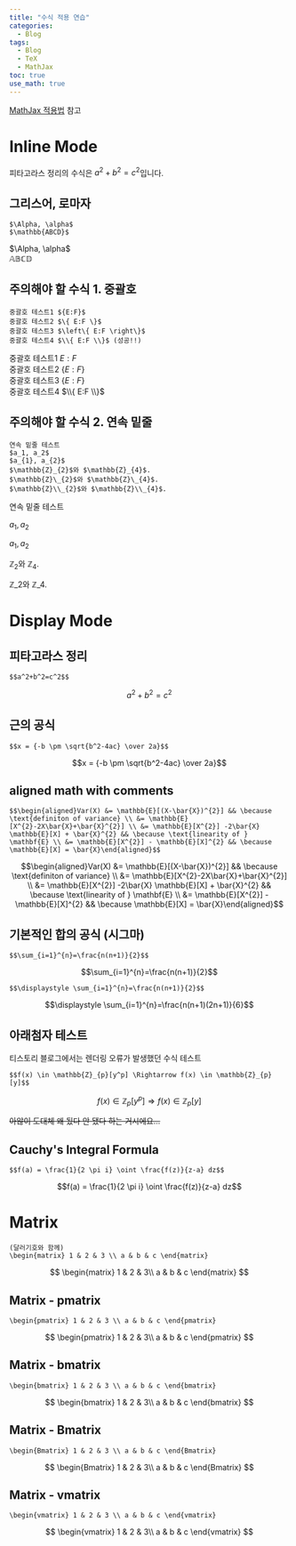```yaml
---
title: "수식 적용 연습"
categories:
  - Blog
tags:
  - Blog
  - TeX
  - MathJax
toc: true
use_math: true
---
```


[MathJax 적용법](https://subinium.github.io/mathjax/) 참고

# Inline Mode
피타고라스 정리의 수식은 $a^2+b^2=c^2$입니다.

## 그리스어, 로마자
```
$\Alpha, \alpha$  
$\mathbb{ABCD}$
```
$\Alpha, \alpha$  
$\mathbb{ABCD}$

## 주의해야 할 수식 1. 중괄호
```
중괄호 테스트1 ${E:F}$  
중괄호 테스트2 $\{ E:F \}$  
중괄호 테스트3 $\left\{ E:F \right\}$  
중괄호 테스트4 $\\{ E:F \\}$ (성공!!)
```
중괄호 테스트1 ${E:F}$  
중괄호 테스트2 $\{ E:F \}$  
중괄호 테스트3 $\left\{ E:F \right\}$  
중괄호 테스트4 $\\{ E:F \\}$  

## 주의해야 할 수식 2. 연속 밑줄
```
연속 밑줄 테스트
$a_1, a_2$
$a_{1}, a_{2}$
$\mathbb{Z}_{2}$와 $\mathbb{Z}_{4}$.
$\mathbb{Z}\_{2}$와 $\mathbb{Z}\_{4}$.
$\mathbb{Z}\\_{2}$와 $\mathbb{Z}\\_{4}$.  
```
연속 밑줄 테스트

$a_1, a_2$

$a_{1}, a_{2}$

$\mathbb{Z}_{2}$와 $\mathbb{Z}_{4}$.

$\mathbb{Z}\_{2}$와 $\mathbb{Z}\_{4}$.

# Display Mode
## 피타고라스 정리  
```
$$a^2+b^2=c^2$$
```
$$a^2+b^2=c^2$$

## 근의 공식
```
$$x = {-b \pm \sqrt{b^2-4ac} \over 2a}$$
```
$$x = {-b \pm \sqrt{b^2-4ac} \over 2a}$$  

## aligned math with comments
```
$$\begin{aligned}Var(X) &= \mathbb{E}[(X-\bar{X})^{2}] && \because \text{definiton of variance} \\ &= \mathbb{E}[X^{2}-2X\bar{X}+\bar{X}^{2}] \\ &= \mathbb{E}[X^{2}] -2\bar{X} \mathbb{E}[X] + \bar{X}^{2} && \because \text{linearity of } \mathbf{E} \\ &= \mathbb{E}[X^{2}] - \mathbb{E}[X]^{2} && \because \mathbb{E}[X] = \bar{X}\end{aligned}$$
```
$$\begin{aligned}Var(X) &= \mathbb{E}[(X-\bar{X})^{2}] && \because \text{definiton of variance} \\ &= \mathbb{E}[X^{2}-2X\bar{X}+\bar{X}^{2}] \\ &= \mathbb{E}[X^{2}] -2\bar{X} \mathbb{E}[X] + \bar{X}^{2} && \because \text{linearity of } \mathbf{E} \\ &= \mathbb{E}[X^{2}] - \mathbb{E}[X]^{2} && \because \mathbb{E}[X] = \bar{X}\end{aligned}$$

## 기본적인 합의 공식 (시그마)
```
$$\sum_{i=1}^{n}=\frac{n(n+1)}{2}$$
```
$$\sum_{i=1}^{n}=\frac{n(n+1)}{2}$$
```
$$\displaystyle \sum_{i=1}^{n}=\frac{n(n+1)}{2}$$
```
$$\displaystyle \sum_{i=1}^{n}=\frac{n(n+1)(2n+1)}{6}$$

## 아래첨자 테스트
티스토리 블로그에서는 렌더링 오류가 발생했던 수식 테스트
```
$$f(x) \in \mathbb{Z}_{p}[y^p] \Rightarrow f(x) \in \mathbb{Z}_{p}[y]$$
```
$$f(x) \in \mathbb{Z}_{p}[y^p] \Rightarrow f(x) \in \mathbb{Z}_{p}[y]$$

~~아않이 도대체 왜 됬다 안 됐다 하는 거시에요...~~

## Cauchy's Integral Formula
```
$$f(a) = \frac{1}{2 \pi i} \oint \frac{f(z)}{z-a} dz$$
```
$$f(a) = \frac{1}{2 \pi i} \oint \frac{f(z)}{z-a} dz$$

# Matrix
```
(달러기호와 함께)
\begin{matrix} 1 & 2 & 3 \\ a & b & c \end{matrix}
```
$$
\begin{matrix}
1 & 2 & 3\\
a & b & c
\end{matrix}
$$

## Matrix - pmatrix
```
\begin{pmatrix} 1 & 2 & 3 \\ a & b & c \end{pmatrix}
```
$$
\begin{pmatrix}
1 & 2 & 3\\
a & b & c
\end{pmatrix}
$$

## Matrix - bmatrix
```
\begin{bmatrix} 1 & 2 & 3 \\ a & b & c \end{bmatrix}
```
$$
\begin{bmatrix}
1 & 2 & 3\\
a & b & c
\end{bmatrix}
$$

## Matrix - Bmatrix
```
\begin{Bmatrix} 1 & 2 & 3 \\ a & b & c \end{Bmatrix}
```
$$
\begin{Bmatrix}
1 & 2 & 3\\
a & b & c
\end{Bmatrix}
$$

## Matrix - vmatrix
```
\begin{vmatrix} 1 & 2 & 3 \\ a & b & c \end{vmatrix}
```
$$
\begin{vmatrix}
1 & 2 & 3\\
a & b & c
\end{vmatrix}
$$